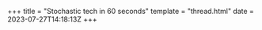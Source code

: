 +++
title = "Stochastic tech in 60 seconds"
template = "thread.html"
date = 2023-07-27T14:18:13Z
+++
